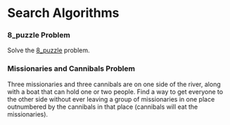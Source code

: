 # Search Algorithms

### 8_puzzle Problem

Solve the [8_puzzle](http://www.d.umn.edu/~jrichar4/8puz.html) problem.

### Missionaries and Cannibals Problem

Three missionaries and three cannibals are on one side of the river, along with a boat that can hold one or two people. Find a way to get everyone to the other side without ever leaving a group of missionaries in one place outnumbered by the cannibals in that place (cannibals will eat the missionaries).